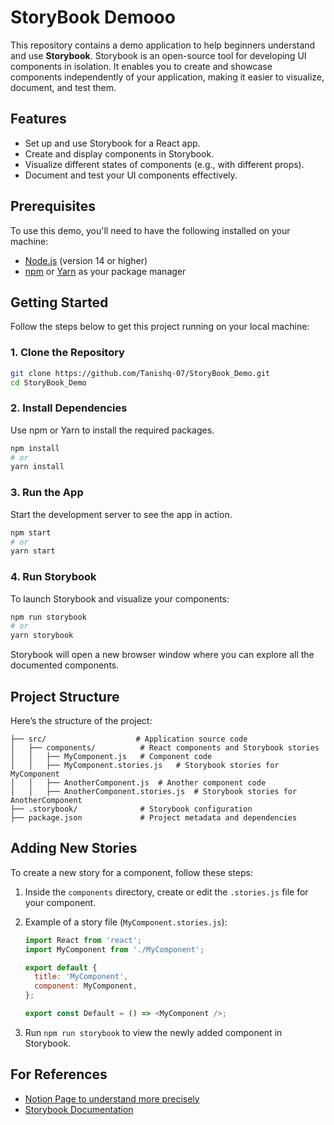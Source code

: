 # StoryBook Demooo

This repository contains a demo application to help beginners understand and use **Storybook**. Storybook is an open-source tool for developing UI components in isolation. It enables you to create and showcase components independently of your application, making it easier to visualize, document, and test them.

## Features
- Set up and use Storybook for a React app.
- Create and display components in Storybook.
- Visualize different states of components (e.g., with different props).
- Document and test your UI components effectively.

## Prerequisites
To use this demo, you'll need to have the following installed on your machine:
- [Node.js](https://nodejs.org/) (version 14 or higher)
- [npm](https://www.npmjs.com/) or [Yarn](https://yarnpkg.com/) as your package manager

## Getting Started
Follow the steps below to get this project running on your local machine:

### 1. Clone the Repository
```bash
git clone https://github.com/Tanishq-07/StoryBook_Demo.git
cd StoryBook_Demo
```

### 2. Install Dependencies
Use npm or Yarn to install the required packages.
```bash
npm install
# or
yarn install
```

### 3. Run the App
Start the development server to see the app in action.
```bash
npm start
# or
yarn start
```

### 4. Run Storybook
To launch Storybook and visualize your components:
```bash
npm run storybook
# or
yarn storybook
```

Storybook will open a new browser window where you can explore all the documented components.

## Project Structure
Here’s the structure of the project:

```
├── src/                    # Application source code
│   ├── components/          # React components and Storybook stories
│   │   ├── MyComponent.js   # Component code
│   │   ├── MyComponent.stories.js   # Storybook stories for MyComponent
│   │   ├── AnotherComponent.js  # Another component code
│   │   ├── AnotherComponent.stories.js  # Storybook stories for AnotherComponent
├── .storybook/              # Storybook configuration
├── package.json             # Project metadata and dependencies
```

## Adding New Stories
To create a new story for a component, follow these steps:

1. Inside the `components` directory, create or edit the `.stories.js` file for your component.

2. Example of a story file (`MyComponent.stories.js`):
    ```javascript
    import React from 'react';
    import MyComponent from './MyComponent';

    export default {
      title: 'MyComponent',
      component: MyComponent,
    };

    export const Default = () => <MyComponent />;
    ```

3. Run `npm run storybook` to view the newly added component in Storybook.

## For References

- [Notion Page to understand more precisely](https://infrequent-college-310.notion.site/StoryBook-1269c816267180f6b871ca2d2c5efe54?pvs=4)
- [Storybook Documentation](https://storybook.js.org/docs/react/get-started/introduction)


